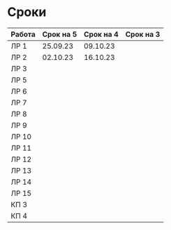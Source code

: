 # Сроки
| Работа | Срок на 5 | Срок на 4 | Срок на 3 |
|--------|-----------|-----------|-----------|
| ЛР 1   | 25.09.23  | 09.10.23  |           |
| ЛР 2   | 02.10.23  | 16.10.23  |           |
| ЛР 3   |           |           |           |
| ЛР 5   |           |           |           |
| ЛР 6   |           |           |           |
| ЛР 7   |           |           |           |
| ЛР 8   |           |           |           |
| ЛР 9   |           |           |           |
| ЛР 10  |           |           |           |
| ЛР 11  |           |           |           |
| ЛР 12  |           |           |           |
| ЛР 13  |           |           |           |
| ЛР 14  |           |           |           |
| ЛР 15  |           |           |           |
| КП 3   |           |           |           |
| КП 4   |           |           |           |
